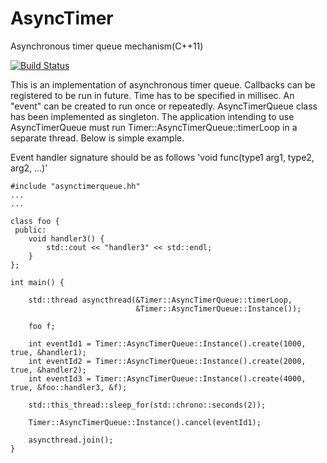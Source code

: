 AsyncTimer
==========

Asynchronous timer queue mechanism(C++11)

[![Build Status](https://travis-ci.org/rklabs/AsyncTimerQueue.svg?branch=master)](https://travis-ci.org/rklabs/AsyncTimerQueue)

This is an implementation of asynchronous timer queue. Callbacks can be registered
to be run in future. Time has to be specified in millisec. An "event" can be created 
to run once or repeatedly. AsyncTimerQueue class has been implemented as singleton. 
The application intending to use AsyncTimerQueue must run Timer::AsyncTimerQueue::timerLoop 
in a separate thread. Below is simple example.

Event handler signature should be as follows 'void func(type1 arg1, type2, arg2, ...)'

    #include "asynctimerqueue.hh"
    ...
    ...

    class foo {
     public:
        void handler3() {
            std::cout << "handler3" << std::endl;
        }
    };

    int main() {

        std::thread asyncthread(&Timer::AsyncTimerQueue::timerLoop,
                                &Timer::AsyncTimerQueue::Instance());
    
        foo f;

        int eventId1 = Timer::AsyncTimerQueue::Instance().create(1000, true, &handler1);
        int eventId2 = Timer::AsyncTimerQueue::Instance().create(2000, true, &handler2);
        int eventId3 = Timer::AsyncTimerQueue::Instance().create(4000, true, &foo::handler3, &f);

        std::this_thread::sleep_for(std::chrono::seconds(2));

        Timer::AsyncTimerQueue::Instance().cancel(eventId1);

        asyncthread.join();
    }
